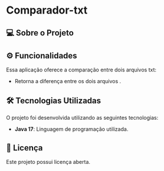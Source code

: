 # Comparador-txt

## 💻 Sobre o Projeto

## ⚙️ Funcionalidades

Essa aplicação oferece a comparação entre dois arquivos txt:
- Retorna a diferença entre os dois arquivos .


## 🛠 Tecnologias Utilizadas

O projeto foi desenvolvida utilizando as seguintes tecnologias:
- **Java 17**: Linguagem de programação utilizada.

## 📝 Licença

Este projeto possui licença aberta.
